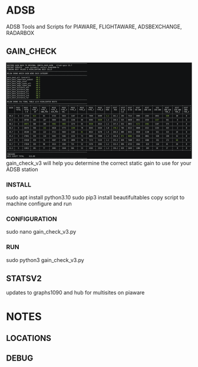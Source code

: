 # ADSB
ADSB Tools and Scripts for PIAWARE, FLIGHTAWARE, ADSBEXCHANGE, RADARBOX

## GAIN_CHECK
![Screenshot](https://raw.githubusercontent.com/sxb1n9/ADSB/main/GAIN_CHECK/SCREENSHOTS/gain_check_v3_finished.png)
gain_check_v3 will help you determine the correct static gain to use for your ADSB station
### INSTALL
sudo apt install python3.10
sudo pip3 install beautifultables
copy script to machine configure and run
### CONFIGURATION
sudo nano gain_check_v3.py 
### RUN
sudo python3 gain_check_v3.py

## STATSV2
updates to graphs1090 and hub for multisites on piaware

# NOTES
## LOCATIONS
## DEBUG
